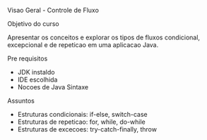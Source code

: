 
Visao Geral - Controle de Fluxo

Objetivo do curso

Apresentar os conceitos e explorar
os tipos de fluxos condicional, excepcional
e de repeticao em uma aplicacao Java.


Pre requisitos

- JDK instaldo
- IDE escolhida
- Nocoes de Java Sintaxe


Assuntos

- Estruturas condicionais: if-else, switch-case
- Estruturas de repeticao: for, while, do-while
- Estruturas de excecoes: try-catch-finally, throw
